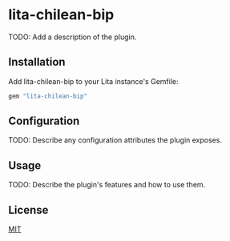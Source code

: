 # lita-chilean-bip

TODO: Add a description of the plugin.

## Installation

Add lita-chilean-bip to your Lita instance's Gemfile:

``` ruby
gem "lita-chilean-bip"
```

## Configuration

TODO: Describe any configuration attributes the plugin exposes.

## Usage

TODO: Describe the plugin's features and how to use them.

## License

[MIT](http://opensource.org/licenses/MIT)
